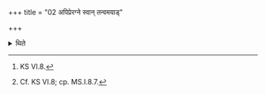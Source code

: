 +++
title = "02 अपिप्रेरग्ने स्वान् तन्वमयाड्"

+++

<details><summary>थिते</summary>

2. With apipreragne svāṁ tanvm...[^1] having besmeared a blade of grass in the vessel of Agnihotra(-milk), he throws it (into the Āhavanīya-fire).[^2]  


[^1]: KS VI.8.  

[^2]: Cf. KS VI.8; cp. MS.I.8.7.
</details>
